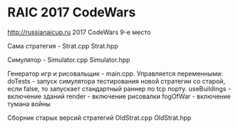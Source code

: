 # RAIC 2017 CodeWars
http://russianaicup.ru 2017 CodeWars 9-е место

Сама стратегия - Strat.cpp Strat.hpp

Симулятор - Simulator.cpp Simulator.hpp

Генератор игр и рисовальщик - main.cpp. Управляется переменными:
doTests - запуск симулятора тестирования новой стратегии со старой, если false, то запускает стандартный раннер по tcp порту.
useBuildings - включение зданий
render - включение рисовалки
fogOfWar - включение тумана войны

Сборник старых версий стратегий OldStrat.cpp OldStrat.hpp
